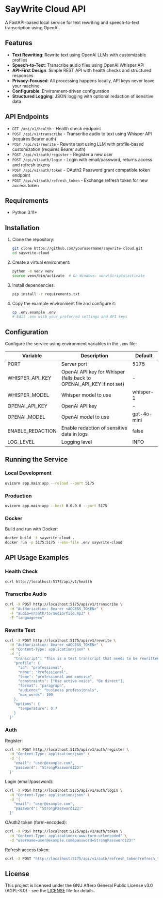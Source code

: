 # SayWrite Cloud API

A FastAPI-based local service for text rewriting and speech-to-text transcription using OpenAI.

## Features

- **Text Rewriting**: Rewrite text using OpenAI LLMs with customizable profiles
- **Speech-to-Text**: Transcribe audio files using OpenAI Whisper API
- **API-First Design**: Simple REST API with health checks and structured responses
- **Privacy-Focused**: All processing happens locally, API keys never leave your machine
- **Configurable**: Environment-driven configuration
- **Structured Logging**: JSON logging with optional redaction of sensitive data

## API Endpoints

- `GET /api/v1/health` - Health check endpoint
- `POST /api/v1/transcribe` - Transcribe audio to text using Whisper API (requires Bearer auth)
- `POST /api/v1/rewrite` - Rewrite text using LLM with profile-based customization (requires Bearer auth)
- `POST /api/v1/auth/register` - Register a new user
- `POST /api/v1/auth/login` - Login with email/password, returns access and refresh tokens
- `POST /api/v1/auth/token` - OAuth2 Password grant compatible token endpoint
- `POST /api/v1/auth/refresh_token` - Exchange refresh token for new access token

## Requirements

- Python 3.11+

## Installation

1. Clone the repository:
   ```bash
   git clone https://github.com/yourusername/saywrite-cloud.git
   cd saywrite-cloud
   ```

2. Create a virtual environment:
   ```bash
   python -m venv venv
   source venv/bin/activate  # On Windows: venv\Scripts\activate
   ```

3. Install dependencies:
   ```bash
   pip install -r requirements.txt
   ```

4. Copy the example environment file and configure it:
   ```bash
   cp .env.example .env
   # Edit .env with your preferred settings and API keys
   ```

## Configuration

Configure the service using environment variables in the `.env` file:

| Variable | Description | Default |
|----------|-------------|---------|
| PORT | Server port | 5175 |
| WHISPER_API_KEY | OpenAI API key for Whisper (falls back to OPENAI_API_KEY if not set) | - |
| WHISPER_MODEL | Whisper model to use | whisper-1 |
| OPENAI_API_KEY | OpenAI API key | - |
| OPENAI_MODEL | OpenAI model to use | gpt-4o-mini |
| ENABLE_REDACTION | Enable redaction of sensitive data in logs | false |
| LOG_LEVEL | Logging level | INFO |

## Running the Service

### Local Development

```bash
uvicorn app.main:app --reload --port 5175
```

### Production

```bash
uvicorn app.main:app --host 0.0.0.0 --port 5175
```

### Docker

Build and run with Docker:

```bash
docker build -t saywrite-cloud .
docker run -p 5175:5175 --env-file .env saywrite-cloud
```

## API Usage Examples

### Health Check

```bash
curl http://localhost:5175/api/v1/health
```

### Transcribe Audio

```bash
curl -X POST http://localhost:5175/api/v1/transcribe \
  -H "Authorization: Bearer <ACCESS_TOKEN>" \
  -F "audio=@/path/to/audio/file.mp3" \
  -F "language=en"
```

### Rewrite Text

```bash
curl -X POST http://localhost:5175/api/v1/rewrite \
  -H "Authorization: Bearer <ACCESS_TOKEN>" \
  -H "Content-Type: application/json" \
  -d '{
    "transcript": "This is a test transcript that needs to be rewritten.",
    "profile": {
      "id": "professional",
      "name": "Professional",
      "tone": "professional and concise",
      "constraints": ["Use active voice", "Be direct"],
      "format": "paragraph",
      "audience": "business professionals",
      "max_words": 100
    },
    "options": {
      "temperature": 0.7
    }
  }'
```

### Auth

Register:

```bash
curl -X POST http://localhost:5175/api/v1/auth/register \
  -H "Content-Type: application/json" \
  -d '{
    "email": "user@example.com",
    "password": "StrongPassword123!"
  }'
```

Login (email/password):

```bash
curl -X POST http://localhost:5175/api/v1/auth/login \
  -H "Content-Type: application/json" \
  -d '{
    "email": "user@example.com",
    "password": "StrongPassword123!"
  }'
```

OAuth2 token (form-encoded):

```bash
curl -X POST http://localhost:5175/api/v1/auth/token \
  -H "Content-Type: application/x-www-form-urlencoded" \
  -d "username=user@example.com&password=StrongPassword123!"
```

Refresh access token:

```bash
curl -X POST "http://localhost:5175/api/v1/auth/refresh_token?refresh_token=<REFRESH_TOKEN>"
```

## License

This project is licensed under the GNU Affero General Public License v3.0 (AGPL-3.0) - see the [LICENSE](LICENSE) file for details.
